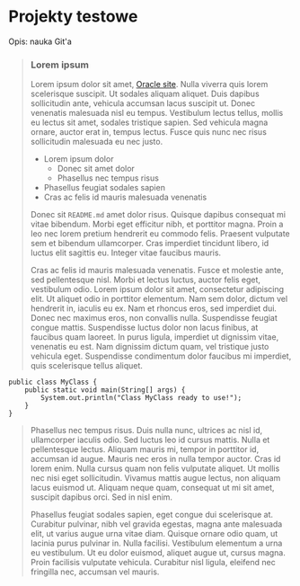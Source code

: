 # Projekty testowe
Opis: nauka Git'a
> ### Lorem ipsum
>
> Lorem ipsum dolor sit amet, [Oracle site](http://wwww.oracle.com). Nulla viverra quis lorem scelerisque suscipit. Ut sodales aliquam aliquet. Duis dapibus sollicitudin ante, vehicula accumsan lacus suscipit ut. Donec venenatis malesuada nisl eu tempus. Vestibulum lectus tellus, mollis eu lectus sit amet, sodales tristique sapien. Sed vehicula magna ornare, auctor erat in, tempus lectus. Fusce quis nunc nec risus sollicitudin malesuada eu nec justo.
> * Lorem ipsum dolor
>     * Donec sit amet dolor
>     * Phasellus nec tempus risus
> * Phasellus feugiat sodales sapien
> * Cras ac felis id mauris malesuada venenatis
>
> Donec sit `README.md` amet dolor risus. Quisque dapibus consequat mi vitae bibendum. Morbi eget efficitur nibh, et porttitor magna. Proin a leo nec lorem pretium hendrerit eu commodo felis. Praesent vulputate sem et bibendum ullamcorper. Cras imperdiet tincidunt libero, id luctus elit sagittis eu. Integer vitae faucibus mauris.
> 
> Cras ac felis id mauris malesuada venenatis. Fusce et molestie ante, sed pellentesque nisl. Morbi et lectus luctus, auctor felis eget, vestibulum odio. Lorem ipsum dolor sit amet, consectetur adipiscing elit. Ut aliquet odio in porttitor elementum. Nam sem dolor, dictum vel hendrerit in, iaculis eu ex. Nam et rhoncus eros, sed imperdiet dui. Donec nec maximus eros, non convallis nulla. Suspendisse feugiat congue mattis. Suspendisse luctus dolor non lacus finibus, at faucibus quam laoreet. In purus ligula, imperdiet ut dignissim vitae, venenatis eu est. Nam dignissim dictum quam, vel tristique justo vehicula eget. Suspendisse condimentum dolor faucibus mi imperdiet, quis scelerisque tellus aliquet.
> 
```
public class MyClass { 
    public static void main(String[] args) {  
        System.out.println("Class MyClass ready to use!");             
    }  
}
```
> Phasellus nec tempus risus. Duis nulla nunc, ultrices ac nisl id, ullamcorper iaculis odio. Sed luctus leo id cursus mattis. Nulla et pellentesque lectus. Aliquam mauris mi, tempor in porttitor id, accumsan id augue. Mauris nec eros in nulla tempor auctor. Cras id lorem enim. Nulla cursus quam non felis vulputate aliquet. Ut mollis nec nisi eget sollicitudin. Vivamus mattis augue lectus, non aliquam lacus euismod ut. Aliquam neque quam, consequat ut mi sit amet, suscipit dapibus orci. Sed in nisl enim.
>
> Phasellus feugiat sodales sapien, eget congue dui scelerisque at. Curabitur pulvinar, nibh vel gravida egestas, magna ante malesuada elit, ut varius augue urna vitae diam. Quisque ornare odio quam, ut lacinia purus pulvinar in. Nulla facilisi. Vestibulum elementum a urna eu vestibulum. Ut eu dolor euismod, aliquet augue ut, cursus magna. Proin facilisis vulputate vehicula. Curabitur nisl ligula, eleifend nec fringilla nec, accumsan vel mauris. 